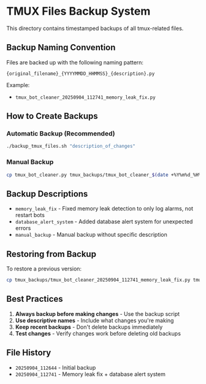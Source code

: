 # TMUX Files Backup System

This directory contains timestamped backups of all tmux-related files.

## Backup Naming Convention

Files are backed up with the following naming pattern:
```
{original_filename}_{YYYYMMDD_HHMMSS}_{description}.py
```

Example:
- `tmux_bot_cleaner_20250904_112741_memory_leak_fix.py`

## How to Create Backups

### Automatic Backup (Recommended)
```bash
./backup_tmux_files.sh "description_of_changes"
```

### Manual Backup
```bash
cp tmux_bot_cleaner.py tmux_backups/tmux_bot_cleaner_$(date +%Y%m%d_%H%M%S).py
```

## Backup Descriptions

- `memory_leak_fix` - Fixed memory leak detection to only log alarms, not restart bots
- `database_alert_system` - Added database alert system for unexpected errors
- `manual_backup` - Manual backup without specific description

## Restoring from Backup

To restore a previous version:
```bash
cp tmux_backups/tmux_bot_cleaner_20250904_112741_memory_leak_fix.py tmux_bot_cleaner.py
```

## Best Practices

1. **Always backup before making changes** - Use the backup script
2. **Use descriptive names** - Include what changes you're making
3. **Keep recent backups** - Don't delete backups immediately
4. **Test changes** - Verify changes work before deleting old backups

## File History

- `20250904_112644` - Initial backup
- `20250904_112741` - Memory leak fix + database alert system
